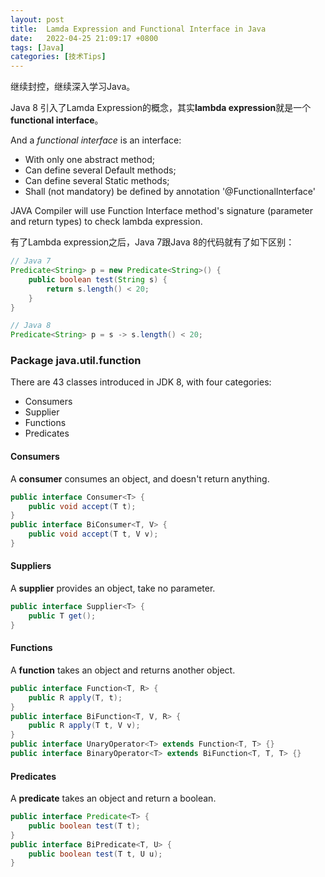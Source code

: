 ```yaml
---
layout: post
title:  Lamda Expression and Functional Interface in Java
date:   2022-04-25 21:09:17 +0800
tags: [Java]
categories: [技术Tips]
---
```


继续封控，继续深入学习Java。


Java 8 引入了Lamda Expression的概念，其实**lambda expression**就是一个**functional interface**。


And a *functional interface* is an interface:
- With only one abstract method;
- Can define several Default methods;
- Can define several Static methods;
- Shall (not mandatory) be defined by annotation '@FunctionalInterface'
 
JAVA Compiler will use Function Interface method's signature (parameter and return types) to check lambda expression.

有了Lambda expression之后，Java 7跟Java 8的代码就有了如下区别：

```java
// Java 7
Predicate<String> p = new Predicate<String>() {
    public boolean test(String s) {
        return s.length() < 20;
    }
}

// Java 8
Predicate<String> p = s -> s.length() < 20;
```

### Package java.util.function

There are 43 classes introduced in JDK 8, with four categories:
- Consumers
- Supplier
- Functions
- Predicates

#### Consumers

A **consumer** consumes an object, and doesn't return anything. 


```java
public interface Consumer<T> {
    public void accept(T t);
}
public interface BiConsumer<T, V> {
    public void accept(T t, V v);
}
```

#### Suppliers

A **supplier** provides an object, take no parameter. 


```java
public interface Supplier<T> {
    public T get();
}
```

#### Functions

A **function** takes an object and returns another object.

```java
public interface Function<T, R> {
    public R apply(T, t);
}
public interface BiFunction<T, V, R> {
    public R apply(T t, V v);
}
public interface UnaryOperator<T> extends Function<T, T> {}
public interface BinaryOperator<T> extends BiFunction<T, T, T> {}
```

#### Predicates

A **predicate** takes an object and return a boolean.

```java
public interface Predicate<T> {
    public boolean test(T t);
}
public interface BiPredicate<T, U> {
    public boolean test(T t, U u);
}
```
